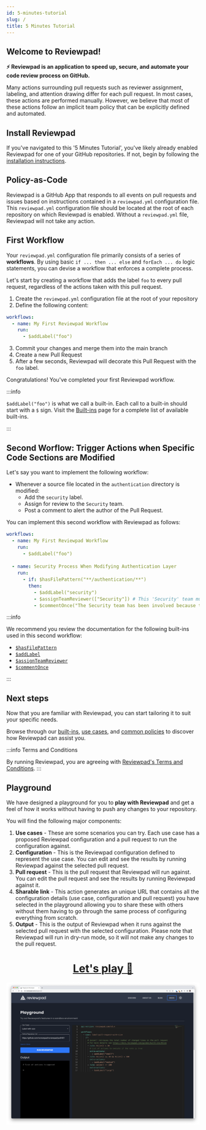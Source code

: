 ```yaml
---
id: 5-minutes-tutorial
slug: /
title: 5 Minutes Tutorial
---
```


## Welcome to Reviewpad!

**:zap: Reviewpad is an application to speed up, secure, and automate your code review process on GitHub.**

Many actions surrounding pull requests such as reviewer assignment, labeling, and attention drawing differ for each pull request. In most cases, these actions are performed manually. However, we believe that most of these actions follow an implicit team policy that can be explicitly defined and automated.

## Install Reviewpad

If you've navigated to this '5 Minutes Tutorial', you've likely already enabled Reviewpad for one of your GitHub repositories. If not, begin by following the [installation instructions](installation).

## Policy-as-Code

Reviewpad is a GitHub App that responds to all events on pull requests and issues based on instructions contained in a `reviewpad.yml` configuration file. This `reviewpad.yml` configuration file should be located at the root of each repository on which Reviewpad is enabled. Without a `reviewpad.yml` file, Reviewpad will not take any action.

## First Workflow

Your `reviewpad.yml` configuration file primarily consists of a series of **workflows**. By using basic `if ... then ... else` and `forEach ... do` logic statements, you can devise a workflow that enforces a complete process.

Let's start by creating a workflow that adds the label `foo` to every pull request, regardless of the actions taken with this pull request.

1. Create the `reviewpad.yml` configuration file at the root of your repository
2. Define the following content:
```yaml
workflows:
  - name: My First Reviewpad Workflow
    run:
      - $addLabel("foo")
```
3. Commit your changes and merge them into the main branch
4. Create a new Pull Request
5. After a few seconds, Reviewpad will decorate this Pull Request with the `foo` label.

Congratulations! You've completed your first Reviewpad workflow.

:::info

`$addLabel("foo")` is what we call a built-in. Each call to a built-in should start with a `$` sign. Visit the [Built-ins](guides/built-ins) page for a complete list of available built-ins.

:::

## Second Worflow: Trigger Actions when Specific Code Sections are Modified

Let's say you want to implement the following workflow:
- Whenever a source file located in the `authentication` directory is modified:
  - Add the `security` label.
  - Assign for review to the `Security` team.
  - Post a comment to alert the author of the Pull Request.

You can implement this second workflow with Reviewpad as follows:

```yaml
workflows:
  - name: My First Reviewpad Workflow
    run:
      - $addLabel("foo")

  - name: Security Process When Modifying Authentication Layer
    run:
      - if: $hasFilePattern("**/authentication/**")
        then:
          - $addLabel("security")
          - $assignTeamReviewer(["Security"]) # This 'Security' team must exist in your GitHub Repository
          - $commentOnce("The Security team has been involved because the authentication layer is touched")
```

:::info

We recommend you review the documentation for the following built-ins used in this second workflow:
- [`$hasFilePattern`](guides/built-ins/#hasfilepattern)
- [`$addLabel`](guides/built-ins/#addlabel)
- [`$assignTeamReviewer`](guides/built-ins/#assignteamreviewer)
- [`$commentOnce`](guides/built-ins/#commentonce)

:::

## Next steps

Now that you are familiar with Reviewpad, you can start tailoring it to suit your specific needs.

Browse through our [built-ins](/guides/built-ins), [use cases](https://reviewpad.com/code-automation), and [common policies](https://reviewpad.com/automated-code-policies) to discover how Reviewpad can assist you.

:::info Terms and Conditions

By running Reviewpad, you are agreeing with [Reviewpad's Terms and Conditions](https://reviewpad.com/terms-and-conditions/).
:::

## Playground

We have designed a playground for you to **play with Reviewpad** and get a feel of how it works without having to push any changes to your repository.

You will find the following major components:
1. **Use cases** - These are some scenarios you can try. Each use case has a proposed Reviewpad configuration and a pull request to run the configuration against.
2. **Configuration** - This is the Reviewpad configuration defined to represent the use case. You can edit and see the results by running Reviewpad against the selected pull request.
3. **Pull request** - This is the pull request that Reviewpad will run against. You can edit the pull request and see the results by running Reviewpad against it.
4. **Sharable link** - This action generates an unique URL that contains all the configuration details (use case, configuration and pull request) you have selected in the playground allowing you to share these with others without them having to go through the same process of configuring everything from scratch.
5. **Output** - This is the output of Reviewpad when it runs against the selected pull request with the selected configuration. Please note that Reviewpad will run in dry-run mode, so it will not make any changes to the pull request.

<center>
<h1><a href="https://reviewpad.com/playground" target="_blank">Let's play 🦄</a></h1>
</center>

![Reviewpad playground](/img/playground-preview.png)
